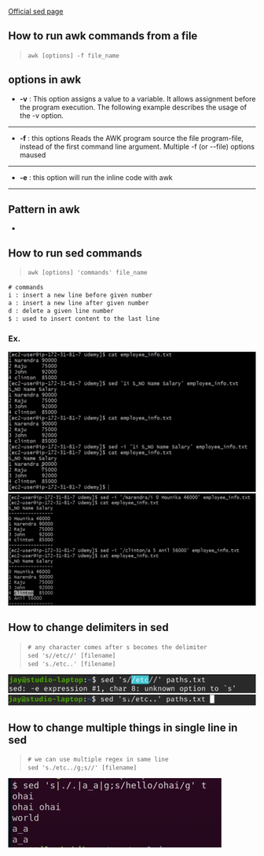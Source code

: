 [Official sed page](https://www.gnu.org/software/sed/manual/sed.html)

## How to run  awk commands from a file
> `awk [options] -f file_name`

## options in awk
* **-v** : This option assigns a value to a variable. It allows assignment before the program execution. The following example describes the usage of the -v option. 
---

* **-f** : this options Reads  the  AWK  program source the file program-file, instead of the first command line argument.    Multiple -f (or --file) options maused
---
* **-e** : this option will run the inline code with awk
---

## Pattern in awk
* 

## How to run sed commands 
> `awk [options] 'commands' file_name`

```
# commands
i : insert a new line before given number
a : insert a new line after given number
d : delete a given line number
$ : used to insert content to the last line 
```
### Ex.
![](./images/insert_line.jpg)
![](./images/insert_using_regex.jpg)

## How to change delimiters in sed 
> `# any character comes after s becomes the delimiter`  
> `sed 's//etc//' [filename]`  
> `sed 's./etc..' [filename]`

![](./images/delimiter0.jpg)
![](./images/delimiter1.jpg)

## How to change multiple things in single line in sed 
> `# we can use multiple regex in same line`  
> `sed 's./etc../g;s//' [filename]`

![](./images/multi_regex.jpg)



